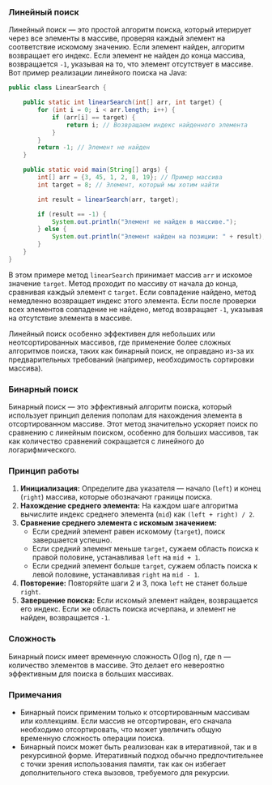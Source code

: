 
### Линейный поиск

Линейный поиск — это простой алгоритм поиска, который итерирует через все элементы в массиве, проверяя каждый элемент на соответствие искомому значению. Если элемент найден, алгоритм возвращает его индекс. Если элемент не найден до конца массива, возвращается `-1`, указывая на то, что элемент отсутствует в массиве. Вот пример реализации линейного поиска на Java:

```java
public class LinearSearch {

    public static int linearSearch(int[] arr, int target) {
        for (int i = 0; i < arr.length; i++) {
            if (arr[i] == target) {
                return i; // Возвращаем индекс найденного элемента
            }
        }
        return -1; // Элемент не найден
    }

    public static void main(String[] args) {
        int[] arr = {3, 45, 1, 2, 8, 19}; // Пример массива
        int target = 8; // Элемент, который мы хотим найти

        int result = linearSearch(arr, target);

        if (result == -1) {
            System.out.println("Элемент не найден в массиве.");
        } else {
            System.out.println("Элемент найден на позиции: " + result);
        }
    }
}
```

В этом примере метод `linearSearch` принимает массив `arr` и искомое значение `target`. Метод проходит по массиву от начала до конца, сравнивая каждый элемент с `target`. Если совпадение найдено, метод немедленно возвращает индекс этого элемента. Если после проверки всех элементов совпадение не найдено, метод возвращает `-1`, указывая на отсутствие элемента в массиве.

Линейный поиск особенно эффективен для небольших или неотсортированных массивов, где применение более сложных алгоритмов поиска, таких как бинарный поиск, не оправдано из-за их предварительных требований (например, необходимость сортировки массива).


### Бинарный поиск

Бинарный поиск — это эффективный алгоритм поиска, который использует принцип деления пополам для нахождения элемента в отсортированном массиве. Этот метод значительно ускоряет поиск по сравнению с линейным поиском, особенно для больших массивов, так как количество сравнений сокращается с линейного до логарифмического.

### Принцип работы

1. **Инициализация:** Определите два указателя — начало (`left`) и конец (`right`) массива, которые обозначают границы поиска.
2. **Нахождение среднего элемента:** На каждом шаге алгоритма вычислите индекс среднего элемента (`mid`) как `(left + right) / 2`.
3. **Сравнение среднего элемента с искомым значением:**
    - Если средний элемент равен искомому (`target`), поиск завершается успешно.
    - Если средний элемент меньше `target`, сужаем область поиска к правой половине, устанавливая `left` на `mid + 1`.
    - Если средний элемент больше `target`, сужаем область поиска к левой половине, устанавливая `right` на `mid - 1`.
4. **Повторение:** Повторяйте шаги 2 и 3, пока `left` не станет больше `right`.
5. **Завершение поиска:** Если искомый элемент найден, возвращается его индекс. Если же область поиска исчерпана, и элемент не найден, возвращается `-1`.

### Сложность

Бинарный поиск имеет временную сложность O(log n), где n — количество элементов в массиве. Это делает его невероятно эффективным для поиска в больших массивах.

### Примечания

- Бинарный поиск применим только к отсортированным массивам или коллекциям. Если массив не отсортирован, его сначала необходимо отсортировать, что может увеличить общую временную сложность операции поиска.
- Бинарный поиск может быть реализован как в итеративной, так и в рекурсивной форме. Итеративный подход обычно предпочтительнее с точки зрения использования памяти, так как он избегает дополнительного стека вызовов, требуемого для рекурсии.


